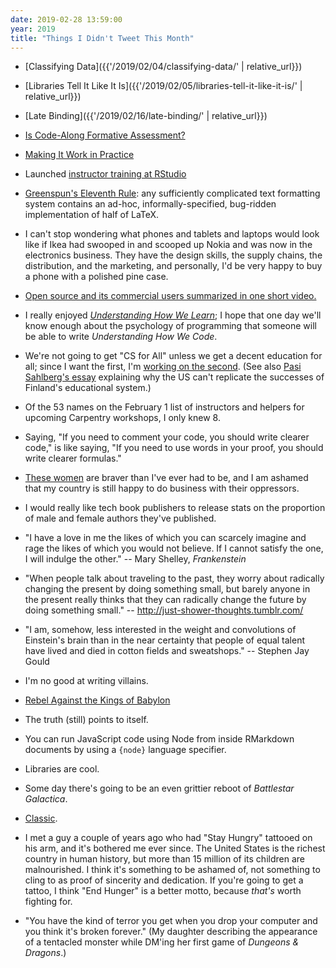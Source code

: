 ```yaml
---
date: 2019-02-28 13:59:00
year: 2019
title: "Things I Didn't Tweet This Month"
---
```


-   [Classifying Data]({{'/2019/02/04/classifying-data/' | relative_url}})

-   [Libraries Tell It Like It Is]({{'/2019/02/05/libraries-tell-it-like-it-is/' | relative_url}})

-   [Late Binding]({{'/2019/02/16/late-binding/' | relative_url}})

-   [Is Code-Along Formative Assessment?](http://third-bit.com/2019/02/20/code-along-as-formative-assessment/)

-   [Making It Work in Practice](http://third-bit.com/2019/02/25/making-it-work-in-practice/)

-   Launched [instructor training at RStudio](https://blog.rstudio.com/2019/02/28/rstudio-instructor-training/)

-   [Greenspun's Eleventh Rule](https://en.wikipedia.org/wiki/Greenspun%27s_tenth_rule):
    any sufficiently complicated text formatting system contains an ad-hoc, informally-specified, bug-ridden
    implementation of half of LaTeX.

-   I can't stop wondering what phones and tablets and laptops would look like
    if Ikea had swooped in and scooped up Nokia
    and was now in the electronics business.
    They have the design skills, the supply chains, the distribution, and the marketing,
    and personally,
    I'd be very happy to buy a phone with a polished pine case.

-   [Open source and its commercial users summarized in one short video.](https://www.youtube.com/watch?v=SqQgDwA0BNU)

-   I really enjoyed *[Understanding How We Learn](http://www.learningscientists.org/book)*;
    I hope that one day we'll know enough about the psychology of programming
    that someone will be able to write *Understanding How We Code*.

-   We're not going to get "CS for All" unless we get a decent education for all;
    since I want the first,
    I'm [working on the second](https://www.torontopubliclibrary.ca/detail.jsp?Entt=RDMEVT375728&R=EVT375728).
    (See also [Pasi Sahlberg's essay](https://www.washingtonpost.com/blogs/answer-sheet/post/what-the-us-cant-learn-from-finland-about-ed-reform/2012/04/16/gIQAGIvVMT_blog.html)
    explaining why the US can't replicate the successes of Finland's educational system.)

-   Of the 53 names on the February 1 list of instructors and helpers for upcoming Carpentry workshops,
    I only knew 8.

-   Saying, "If you need to comment your code, you should write clearer code,"
    is like saying, "If you need to use words in your proof, you should write clearer formulas."

-   [These women](https://www.cbc.ca/news/canada/rahaf-mohammed-network-young-women-1.5035839)
    are braver than I've ever had to be,
    and I am ashamed that my country is still happy to do business with their oppressors.

-   I would really like tech book publishers to release stats on the proportion of male and female authors they've published.

-   "I have a love in me the likes of which you can scarcely imagine and rage the likes of which you would not believe.
    If I cannot satisfy the one, I will indulge the other." -- Mary Shelley, *Frankenstein*

-   "When people talk about traveling to the past, they worry about radically changing the present by doing something small,
    but barely anyone in the present really thinks that they can radically change the future by doing something small."
    -- <http://just-shower-thoughts.tumblr.com/>

-   "I am, somehow, less interested in the weight and convolutions of Einstein's brain
    than in the near certainty that people of equal talent have lived and died in cotton fields and sweatshops."
    -- Stephen Jay Gould

-   I'm no good at writing villains.

-   [Rebel Against the Kings of Babylon](https://www.youtube.com/watch?v=2ge7j5wyVvo)

-   The truth (still) points to itself.

-   You can run JavaScript code using Node from inside RMarkdown documents by using a `{node}` language specifier.

-   Libraries are cool.

-   Some day there's going to be an even grittier reboot of *Battlestar Galactica*.

-   [Classic](https://www.youtube.com/watch?v=ppVpdsClN80).

-   I met a guy a couple of years ago who had "Stay Hungry" tattooed on his arm,
    and it's bothered me ever since.
    The United States is the richest country in human history,
    but more than 15 million of its children are malnourished.
    I think it's something to be ashamed of,
    not something to cling to as proof of sincerity and dedication.
    If you're going to get a tattoo,
    I think "End Hunger" is a better motto,
    because *that's* worth fighting for.

-   "You have the kind of terror you get when you drop your computer and you think it's broken forever."
    (My daughter describing the appearance of a tentacled monster while DM'ing her first game of *Dungeons & Dragons*.)
